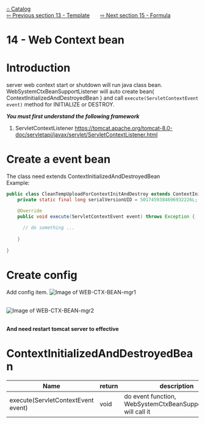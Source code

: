 <a href="https://github.com/billchen198318/bamboobsc/blob/master/core-doc/dev-docs/00-Catalog.md">⌂ Catalog</a><br/>
<a href="https://github.com/billchen198318/bamboobsc/blob/master/core-doc/dev-docs/13-Template.md">⇦ 
Previous section 13 - Template</a>
&nbsp;&nbsp;&nbsp;&nbsp;&nbsp;
<a href="https://github.com/billchen198318/bamboobsc/blob/master/core-doc/dev-docs/15-Formula.md">⇨ 
Next section 15 - Formula</a>


# 14 - Web Context bean
# Introduction
server web context start or shutdown will run java class bean.<br>
WebSystemCtxBeanSupportListener will auto create bean( ContextInitializedAndDestroyedBean ) and call `execute(ServletContextEvent event)` method for INITIALIZE or DESTROY.


***You must first understand the following framework***<br/>
1. ServletContextListener https://tomcat.apache.org/tomcat-8.0-doc/servletapi/javax/servlet/ServletContextListener.html<br/>

# Create a event bean
The class need extends ContextInitializedAndDestroyedBean<br/>
Example:
```JAVA
public class CleanTempUploadForContextInitAndDestroy extends ContextInitializedAndDestroyedBean {
	private static final long serialVersionUID = 5017459384696932226L;

	@Override
	public void execute(ServletContextEvent event) throws Exception {
	  
	  // do something ...
	  
	}
	
}
```

# Create config
Add config item.
![Image of WEB-CTX-BEAN-mgr1](https://raw.githubusercontent.com/billchen198318/bamboobsc/master/core-doc/dev-docs/pics/14-001.jpeg)
<br>
<br>

![Image of WEB-CTX-BEAN-mgr2](https://raw.githubusercontent.com/billchen198318/bamboobsc/master/core-doc/dev-docs/pics/14-002.jpeg)
<br>
<br>

**And need restart tomcat server to effective**

# ContextInitializedAndDestroyedBean

| Name | return |description |
| --- | --- | --- |
| execute(ServletContextEvent event) | void | do event function, WebSystemCtxBeanSupportListener will call it |
